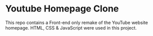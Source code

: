 # Youtube Homepage Clone

This repo contains a Front-end only remake of the YouTube website homepage. HTML, CSS & JavaScript were used in this project.